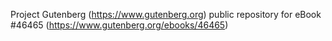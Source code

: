 Project Gutenberg (https://www.gutenberg.org) public repository for eBook #46465 (https://www.gutenberg.org/ebooks/46465)
